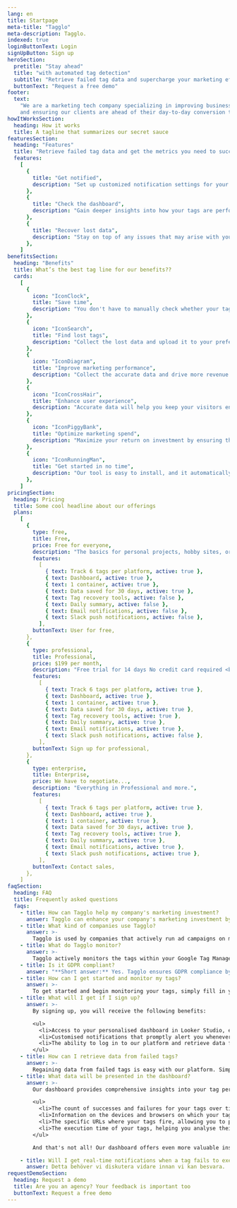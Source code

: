 ```yaml
---
lang: en
title: Startpage
meta-title: "Tagglo"
meta-description: Tagglo.
indexed: true
loginButtonText: Login
signUpButton: Sign up
heroSection:
  pretitle: "Stay ahead"
  title: "with automated tag detection"
  subtitle: "Retrieve failed tag data and supercharge your marketing efforts today – with Tagglo."
  buttonText: "Request a free demo"
footer:
  text:
    "We are a marketing tech company specializing in improving businesses marketing performance -
    and ensuring our clients are ahead of their day-to-day conversion tracking."
howItWorksSection:
  heading: How it works
  title: A tagline that summarizes our secret sauce
featuresSection:
  heading: "Features"
  title: "Retrieve failed tag data and get the metrics you need to succeed"
  features:
    [
      {
        title: "Get notified",
        description: "Set up customized notification settings for your tags, ensuring that you never miss an important update.",
      },
      {
        title: "Check the dashboard",
        description: "Gain deeper insights into how your tags are performing, and make more informed decisions about how to optimize them for better results.",
      },
      {
        title: "Recover lost data",
        description: "Stay on top of any issues that may arise with your tags, and fix them before they become bigger problems.",
      },
    ]
benefitsSection:
  heading: "Benefits"
  title: What’s the best tag line for our benefits??
  cards:
    [
      {
        icon: "IconClock",
        title: "Save time",
        description: "You don't have to manually check whether your tags are firing correctly on your website.",
      },
      {
        icon: "IconSearch",
        title: "Find lost tags",
        description: "Collect the lost data and upload it to your preferred analytics platform.",
      },
      {
        icon: "IconDiagram",
        title: "Improve marketing performance",
        description: "Collect the accurate data and drive more revenue for your business.",
      },
      {
        icon: "IconCrossHair",
        title: "Enhance user experience",
        description: "Accurate data will help you keep your visitors engaged with your website.",
      },
      {
        icon: "IconPiggyBank",
        title: "Optimize marketing spend",
        description: "Maximize your return on investment by ensuring that your tags are firing correctly.",
      },
      {
        icon: "IconRunningMan",
        title: "Get started in no time",
        description: "Our tool is easy to install, and it automatically tracks all tags on your website for you.",
      },
    ]
pricingSection:
  heading: Pricing
  title: Some cool headline about our offerings
  plans:
    [
      {
        type: free,
        title: Free,
        price: Free for everyone,
        description: "The basics for personal projects, hobby sites, or experiments.",
        features:
          [
            { text: Track 6 tags per platform, active: true },
            { text: Dashboard, active: true },
            { text: 1 container, active: true },
            { text: Data saved for 30 days, active: true },
            { text: Tag recovery tools, active: false },
            { text: Daily summary, active: false },
            { text: Email notifications, active: false },
            { text: Slack push notifications, active: false },
          ],
        buttonText: User for free,
      },
      {
        type: professional,
        title: Professional,
        price: $199 per month,
        description: "Free trial for 14 days No credit card required <br> <br> Advanced texts and support for professional web projects.",
        features:
          [
            { text: Track 6 tags per platform, active: true },
            { text: Dashboard, active: true },
            { text: 1 container, active: true },
            { text: Data saved for 30 days, active: true },
            { text: Tag recovery tools, active: true },
            { text: Daily summary, active: true },
            { text: Email notifications, active: true },
            { text: Slack push notifications, active: false },
          ],
        buttonText: Sign up for professional,
      },
      {
        type: enterprise,
        title: Enterprise,
        price: We have to negotiate...,
        description: "Everything in Professional and more.",
        features:
          [
            { text: Track 6 tags per platform, active: true },
            { text: Dashboard, active: true },
            { text: 1 container, active: true },
            { text: Data saved for 30 days, active: true },
            { text: Tag recovery tools, active: true },
            { text: Daily summary, active: true },
            { text: Email notifications, active: true },
            { text: Slack push notifications, active: true },
          ],
        buttonText: Contact sales,
      },
    ]
faqSection:
  heading: FAQ
  title: Frequently asked questions
  faqs:
    - title: How can Tagglo help my company's marketing investment?
      answer: Tagglo can enhance your company's marketing investment by providing valuable insights into the performance of your website's tags and the overall health of your tracking. With Tagglo, you gain a comprehensive understanding of how your tags are functioning, ensuring that your marketing efforts are based on accurate and reliable data. By monitoring tag performance, identifying errors, and retrieving data from failed tags, Tagglo empowers you to make data-driven decisions, optimise your marketing strategies, and maximise the return on your marketing investment.
    - title: What kind of companies use Tagglo?
      answer: >-
        Tagglo is used by companies that actively run ad campaigns on marketing platforms like Google Ads and Meta Ads and rely on accurate conversion tracking on their websites.
    - title: What do Tagglo monitor?
      answer: >-
        Tagglo actively monitors the tags within your Google Tag Manager container, tracking essential data points such as Tag ID, Tag Name, Tag Status, Tag URL, Tag Type, Container ID, Browser, OS, Device, Timestamp, Execution Time, Container Version, Browser Version, and OS Version.
    - title: Is it GDPR compliant?
      answer: "**Short answer:** Yes. Tagglo ensures GDPR compliance by monitoring your tags only after your website users have given their consent."
    - title: How can I get started and monitor my tags?
      answer: >-
        To get started and begin monitoring your tags, simply fill in your email address in the contact form on our website. Our team will promptly get in touch with you to assist you further. Start monitoring your tag tracking today!
    - title: What will I get if I sign up?
      answer: >-
        By signing up, you will receive the following benefits:

        <ul>
          <li>Access to your personalised dashboard in Looker Studio, empowering you to analyse the performance of your tag setup and gain valuable insights.</li>
          <li>Customised notifications that promptly alert you whenever your tags fail to execute, ensuring that you never miss any critical issues.</li>
          <li>The ability to log in to our platform and retrieve data from tags that have failed. You can then easily upload this data to your advertising platforms, guaranteeing that your campaigns receive all the conversions they should.Sign up today to optimise your tag performance and maximise the effectiveness of your marketing campaigns!</li>
        </ul>
    - title: How can I retrieve data from failed tags?
      answer: >-
        Regaining data from failed tags is easy with our platform. Simply log in with your user credentials, and you'll have access to download .csv files containing the  data from those failed tags. You can upload these files to Google Ads and Google Analytics 4 for seamless integration. Additionally, if you have a Meta Business account, you can directly send the data from our platform by providing your account details. Take control of your data and ensure accurate tracking with ease.
    - title: What data will be presented in the dashboard?
      answer: >-
        Our dashboard provides comprehensive insights into your tag performance over time. Within the dashboard, you will have access to the following data points:

        <ul>
          <li>The count of successes and failures for your tags over time, enabling you to track their performance and identify any issues.</li>
          <li>Information on the devices and browsers on which your tags execute, giving you visibility into the platforms and environments where your tags are active.</li>
          <li>The specific URLs where your tags fire, allowing you to pinpoint the pages or sections of your website where they are triggered.</li>
          <li>The execution time of your tags, helping you analyse their efficiency and identify any potential bottlenecks.</li>
        </ul>

        And that's not all! Our dashboard offers even more valuable insights and texts to empower you in optimising your tag setup. Gain a deeper understanding of your tag performance and make data-driven decisions with ease.

    - title: Will I get real-time notifications when a tag fails to execute?
      answer: Detta behöver vi diskutera vidare innan vi kan besvara.
requestDemoSection:
  heading: Request a demo
  title: Are you an agency? Your feedback is important too
  buttonText: Request a free demo
---
```

